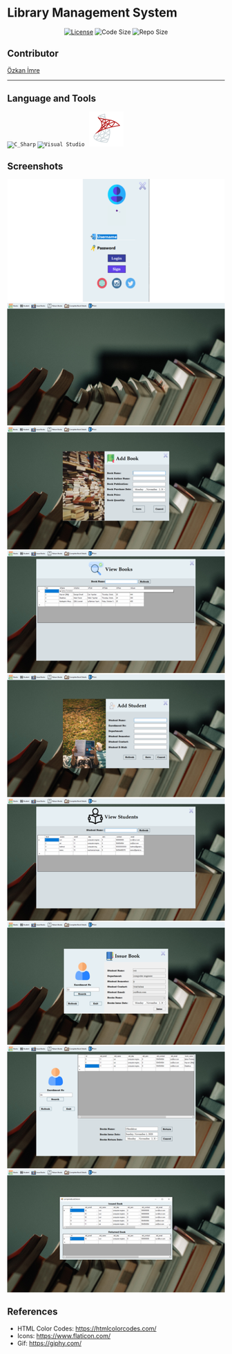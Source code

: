 # Library Management System

<div align="center">
   <a href="https://github.com/iamruveyda/Library-Managment-System/blob/master/LICENSE"><img alt="License" src="https://img.shields.io/github/license/iamruveyda/Library-Managment-System"></a>
   <a><img alt="Code Size" src="https://img.shields.io/github/languages/code-size/iamruveyda/Library-Managment-System"></a>
   <a><img alt="Repo Size" src="https://img.shields.io/github/repo-size/iamruveyda/Library-Managment-System"></a>
</div>

## Contributor

 [Özkan İmre](https://github.com/ozkanimre)
 
  <hr>
 
## Language and Tools

<code><img height="80" title="C_Sharp" src="https://github.com/iamruveyda/iamruveyda/blob/master/img/C_Sharp.png?raw=true"></code>
<code><img height="80" title="Visual Studio " src="https://github.com/iamruveyda/iamruveyda/blob/master/img/visual_studio.png?raw=true"></code>
<code><img height="80" title="Visual Studio " src="https://raw.githubusercontent.com/iamruveyda/images/97b3edb20319c172085b7cd8168b939104ad61a4/Languages%20and%20Tools/microsoft-sql-server.svg"></code>

## Screenshots

<div align="center">
    <a><img  weight="60" src="https://github.com/iamruveyda/Library-Managment-System/blob/main/images/ScreenShots/01.png?raw=true"></a>
    <a><img  weight="60" src="https://github.com/iamruveyda/Library-Managment-System/blob/main/images/ScreenShots/02.png?raw=true"></a>
	<a><img  weight="60" src="https://github.com/iamruveyda/Library-Managment-System/blob/main/images/ScreenShots/03.png?raw=true"></a>
	<a><img  weight="60" src="https://github.com/iamruveyda/Library-Managment-System/blob/main/images/ScreenShots/04.png?raw=true"></a>
	<a><img  weight="60" src="https://github.com/iamruveyda/Library-Managment-System/blob/main/images/ScreenShots/05.png?raw=true"></a>
	<a><img  weight="60" src="https://github.com/iamruveyda/Library-Managment-System/blob/main/images/ScreenShots/06.png?raw=true"></a>
	<a><img  weight="60" src="https://github.com/iamruveyda/Library-Managment-System/blob/main/images/ScreenShots/07.png?raw=true"></a>
	<a><img  weight="60" src="https://github.com/iamruveyda/Library-Managment-System/blob/main/images/ScreenShots/08.png?raw=true"></a>
	<a><img  weight="60" src="https://github.com/iamruveyda/Library-Managment-System/blob/main/images/ScreenShots/09.png?raw=true"></a>
</div>


## References

- HTML Color Codes: https://htmlcolorcodes.com/
- Icons: https://www.flaticon.com/
- Gif: https://giphy.com/
